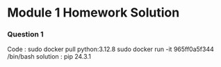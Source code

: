 <h1>Module 1 Homework Solution</h1>

<h3> Question 1 </h3>
<p> Code : 
sudo docker pull python:3.12.8
sudo docker run -it 965ff0a5f344 /bin/bash
solution : pip 24.3.1
</p>